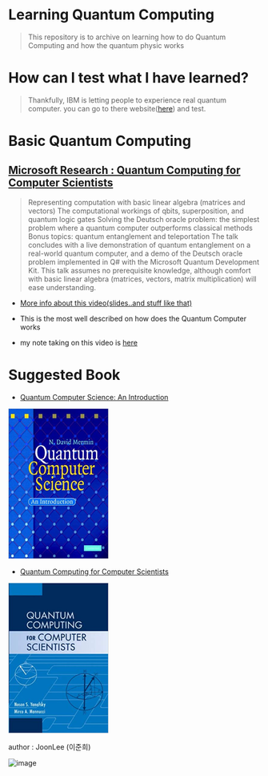# Learning Quantum Computing
> This repository is to archive on learning how to do Quantum Computing and how the quantum physic works

# How can I test what I have learned?
> Thankfully, IBM is letting people to experience real quantum computer.
you can go to there website([here](https://www.ibm.com/quantum-computing/technology/experience)) and test.

# Basic Quantum Computing

## [Microsoft Research : Quantum Computing for Computer Scientists](https://www.youtube.com/watch?v=F_Riqjdh2oM)

 > Representing computation with basic linear algebra (matrices and vectors)
The computational workings of qbits, superposition, and quantum logic gates
Solving the Deutsch oracle problem: the simplest problem where a quantum computer outperforms classical methods
Bonus topics: quantum entanglement and teleportation
The talk concludes with a live demonstration of quantum entanglement on a real-world quantum computer, and a demo of the Deutsch oracle problem implemented in Q# with the Microsoft Quantum Development Kit. This talk assumes no prerequisite knowledge, although comfort with basic linear algebra (matrices, vectors, matrix multiplication) will ease understanding.

* [More info about this video(slides..and stuff like that)](https://www.microsoft.com/en-us/research/video/quantum-computing-computer-scientists/#!related_info)

* This is the most well described on how does the Quantum Computer works

* my note taking on this video is [here](https://github.com/JoonLee-K/QuantumComputingLearning/blob/master/Quantum%20computer.pdf)

# Suggested Book
* [Quantum Computer Science: An Introduction](https://www.amazon.com/Quantum-Computer-Science-David-Mermin-ebook/dp/B00AHTN53S/ref=sr_1_1?keywords=quantum+computer+science&qid=1571995128&s=digital-text&sr=1-1)

<img src="https://github.com/JoonLee-K/QuantumComputingLearning/blob/master/QuantumComputerScience.jpg" width="200px" height="300px"></img><br/>

* [Quantum Computing for Computer Scientists](https://www.amazon.com/Quantum-Computing-Computer-Scientists-Yanofsky-ebook/dp/B00AHTN5NS)

<img src="https://github.com/JoonLee-K/QuantumComputingLearning/blob/master/untitled.jpg" width="200px" height="300px"></img><br/>

author : JoonLee (이준희)

![image](https://user-images.githubusercontent.com/35446381/230073520-b4295427-1b33-49a0-b9a7-679fa8f75aa6.png)
